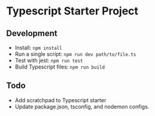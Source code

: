 # Typescript Starter Project

## Development

- Install: `npm install`
- Run a single script: `npm run dev path/to/file.ts`
- Test with jest: `npm run test`
- Build Typescript files: `npm run build`

## Todo

- Add scratchpad to Typescript starter
- Update package.json, tsconfig, and nodemon configs.

